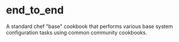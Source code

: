 # end_to_end

A standard chef "base" cookbook that performs various base system configuration tasks using common community cookbooks.
